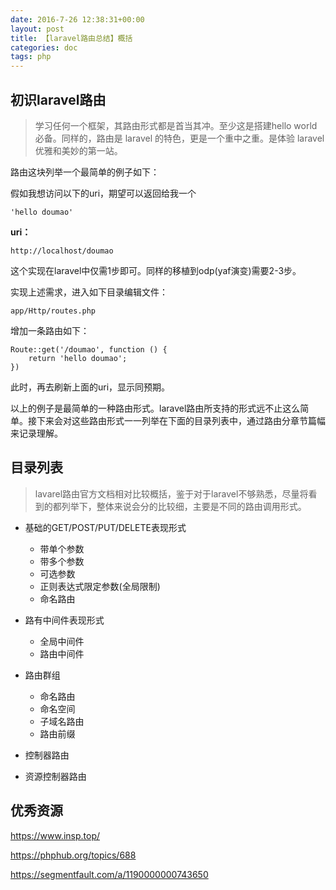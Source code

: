 ```yaml
---
date: 2016-7-26 12:38:31+00:00
layout: post
title: 【laravel路由总结】概括
categories: doc
tags: php
---
```



## 初识laravel路由

>学习任何一个框架，其路由形式都是首当其冲。至少这是搭建hello world必备。同样的，路由是 laravel 的特色，更是一个重中之重。是体验 laravel 优雅和美妙的第一站。


路由这块列举一个最简单的例子如下：

假如我想访问以下的uri，期望可以返回给我一个
```
'hello doumao'
```

**uri：**

```
http://localhost/doumao
```

这个实现在laravel中仅需1步即可。同样的移植到odp(yaf演变)需要2-3步。

实现上述需求，进入如下目录编辑文件：

```
app/Http/routes.php
```

增加一条路由如下：

```
Route::get('/doumao', function () {
    return 'hello doumao';
})
```

此时，再去刷新上面的uri，显示同预期。


以上的例子是最简单的一种路由形式。laravel路由所支持的形式远不止这么简单。接下来会对这些路由形式一一列举在下面的目录列表中，通过路由分章节篇幅来记录理解。

## 目录列表

>lavarel路由官方文档相对比较概括，鉴于对于laravel不够熟悉，尽量将看到的都列举下，整体来说会分的比较细，主要是不同的路由调用形式。


- 基础的GET/POST/PUT/DELETE表现形式
    - 带单个参数
    - 带多个参数
    - 可选参数
    - 正则表达式限定参数(全局限制)
    - 命名路由

- 路有中间件表现形式
    - 全局中间件
    - 路由中间件

- 路由群组
    - 命名路由
    - 命名空间
    - 子域名路由
    - 路由前缀

- 控制器路由
- 资源控制器路由


## 优秀资源

https://www.insp.top/

https://phphub.org/topics/688

https://segmentfault.com/a/1190000000743650


